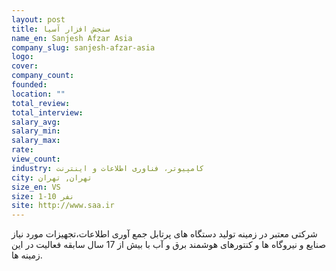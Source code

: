 ```yaml
---
layout: post
title: سنجش افزار آسیا
name_en: Sanjesh Afzar Asia
company_slug: sanjesh-afzar-asia
logo: 
cover: 
company_count:
founded:
location: ""
total_review: 
total_interview: 
salary_avg: 
salary_min: 
salary_max: 
rate: 
view_count: 
industry: کامپیوتر، فناوری اطلاعات و اینترنت
city: تهران, تهران
size_en: VS
size: 1-10 نفر
site: http://www.saa.ir
---
```


شرکتی معتبر در زمینه تولید دستگاه های پرتابل جمع آوری اطلاعات،تجهیزات مورد نیاز صنایع و نیروگاه ها و کنتورهای هوشمند برق و آب با بیش از 17 سال سابقه فعالیت در این زمینه ها.
